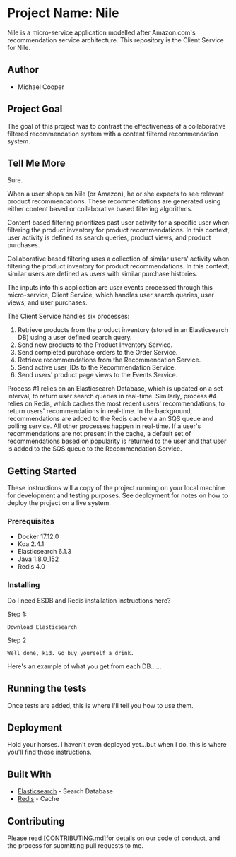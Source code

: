 # Project Name: Nile

Nile is a micro-service application modelled after Amazon.com's recommendation service architecture. This repository is the Client Service for Nile. 

## Author
* Michael Cooper

## Project Goal

The goal of this project was to contrast the effectiveness of a collaborative filtered recommendation system with a content filtered recommendation system.


## Tell Me More

Sure.

When a user shops on Nile (or Amazon), he or she expects to see relevant product recommendations. These recommendations are generated using either content based or collaborative based filtering algorithms. 

Content based filtering prioritizes past user activity for a specific user when filtering the product inventory for product recommendations. In this context, user activity is defined as search queries, product views, and product purchases.

Collaborative based filtering uses a collection of similar users' activity when filtering the product inventory for product recommendations. In this context, similar users are defined as users with similar purchase histories. 

The inputs into this application are user events processed through this micro-service, Client Service, which handles user search queries, user views, and user purchases. 

The Client Service handles six processes: 
1. Retrieve products from the product inventory (stored in an Elasticsearch DB) using a user defined search query.
2. Send new products to the Product Inventory Service.
3. Send completed purchase orders to the Order Service.
4. Retrieve recommendations from the Recommendation Service.
5. Send active user_IDs to the Recommendation Service.
6. Send users' product page views to the Events Service.

Process #1 relies on an Elasticsearch Database, which is updated on a set interval, to return user search queries in real-time. Similarly, process #4 relies on Redis, which caches the most recent users' recommendations, to return users' recommendations in real-time. In the background, recommendations are added to the Redis cache via an SQS queue and polling service. All other processes happen in real-time. If a user's recommendations are not present in the cache, a default set of recommendations based on popularity is returned to the user and that user is added to the SQS queue to the Recommendation Service.


## Getting Started

These instructions will a copy of the project running on your local machine for development and testing purposes. See deployment for notes on how to deploy the project on a live system.

### Prerequisites

* Docker 17.12.0
* Koa 2.4.1
* Elasticsearch 6.1.3
* Java 1.8.0_152
* Redis 4.0

### Installing

Do I need ESDB and Redis installation instructions here?

Step 1:

```
Download Elasticsearch
```

Step 2

```
Well done, kid. Go buy yourself a drink.
```

Here's an example of what you get from each DB......

## Running the tests

Once tests are added, this is where I'll tell you how to use them.

## Deployment

Hold your horses. I haven't even deployed yet...but when I do, this is where you'll find those instructions. 

## Built With

* [Elasticsearch](http://www.dropwizard.io/1.0.2/docs/) - Search Database
* [Redis](https://maven.apache.org/) - Cache 

## Contributing

Please read [CONTRIBUTING.md]for details on our code of conduct, and the process for submitting pull requests to me.
